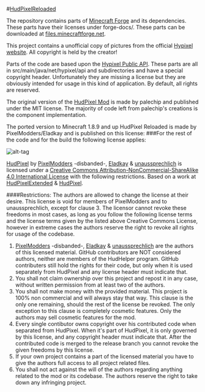 #[HudPixelReloaded](https://github.com/unaussprechlich/HudPixelExtended)

The repository contains parts of [Minecraft Forge](https://github.com/MinecraftForge/MinecraftForge) and its dependencies. These parts have their licenses under forge-docs/. These parts can be downloaded at [files.minecraftforge.net](http://files.minecraftforge.net).

This project contains a unofficial copy of pictures from the official [Hypixel website](https://hypixel.net/forums/). All copyright is held by the creator!

Parts of the code are based upon the [Hypixel Public API](https://github.com/HypixelDev/PublicAPI). These parts are all in src/main/java/net/hypixel/api and subdirectories and have a special copyright header. Unfortunately they are missing a license but they are obviously intended for usage in this kind of application. By default, all rights are reserved.

The original version of the [HudPixel Mod](https://github.com/palechip/HudPixel) is made by palechip and published under the MIT license. The majority of code left from palechip's creations is the component implementation.

The ported version to Minecraft 1.8.9 and up HudPixel Reloaded is made by PixelModders/Eladkay and is published on this license:
###For the rest of the code and for the build the following license applies:

![alt-tag](https://licensebuttons.net/l/by-nc-sa/4.0/88x31.png)

[HudPixel](http://unaussprechlich.net/HudPixel/) by [PixelModders](https://github.com/PixelModders) -disbanded-, [Eladkay](https://github.com/Eladkay) & [unaussprechlich](https://github.com/unaussprechlich) is licensed under a [Creative Commons Attribution-NonCommercial-ShareAlike 4.0 International License](https://creativecommons.org/licenses/by-nc-sa/4.0/) with the following restrictions.
Based on a work at [HudPixelExtended](https://github.com/unaussprechlich/HudPixelExtended) &  [HudPixel](https://github.com/PixelModders/HudPixel).

####Restrictions:
The authors are allowed to change the license at their desire. 
This license is void for members of PixelModders and to unaussprechlich, except for clause 3.
The licensor cannot revoke these freedoms in most cases, as long as you follow the following license terms and the license terms given by the listed above Creative Commons License, however in extreme cases the authors reserve the right to revoke all rights for usage of the codebase.

1. [PixelModders](https://github.com/PixelModders) -disbanded-, [Eladkay](https://github.com/Eladkay) & [unaussprechlich](https://github.com/unaussprechlich) are the authors of this licensed material. GitHub contributors are NOT considered authors, neither are members of the HudHelper program. GitHub contributers still hold the rights for their code, but only when it is used separately from HudPixel and any license header must indicate that. 
1. You shall not claim ownership over this project and repost it in any case, without written permission from at least two of the authors.
2. You shall not make money with the provided material. This project is 100% non commercial and will always stay that way. This clause is the only one remaining, should the rest of the license be revoked. The only exception to this clause is completely cosmetic features. Only the authors may sell cosmetic features for the mod.
3. Every single contibutor owns copyright over his contributed code when separated from HudPixel. When it's part of HudPixel, it is only governed by this license, and any copyright header must indicate that. After the contributed code is merged to the release branch you cannot revoke the given freedoms by this license. 
4. If your own project contains a part of the licensed material you have to give the authors full access to all project related files.
5. You shall not act against the will of the authors regarding anything related to the mod or its codebase. The authors reserve the right to take down any infringing project.
